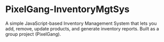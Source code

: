 # PixelGang-InventoryMgtSys
A simple JavaScript-based Inventory Management System that lets you add, remove, update products, and generate inventory reports. Built as a group project (PixelGang).
